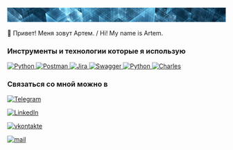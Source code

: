 [![Header](https://github.com/ArtemNovosel/ArtemNovosel/blob/master/assets/abstrakcija(13)-1228x662.png)](https://github.com/ArtemNovosel)

👋 Привет! Меня зовут Артем. / Hi! My name is Artem.

### Инструменты и технологии которые я использую

<a href="https://www.python.org/">
<img src="https://camo.githubusercontent.com/58cf153fe6f0455ceb83dc90dc5f8127b447efba167d3eccc0b7a2857672c9bb/68747470733a2f2f6c6f676f732d646f776e6c6f61642e636f6d2f77702d636f6e74656e742f75706c6f6164732f323031362f31302f507974686f6e5f6c6f676f5f69636f6e2e706e67" alt="Python" width="50" height="50" />
</a>
<a href="https://www.postman.com/">
<img src="https://media.trustradius.com/product-logos/h3/JA/T1A83W5H538P.PNG" alt="Postman" width="50" height="50" />
</a>
<a href="https://www.atlassian.com/software/jira">
<img src="https://www.elca.vn/sites/elcavn/files/2020-10/jira.png" alt="Jira" width="50" height="50" />
</a>
<a href="https://swagger.io/">
<img src="https://logos-download.com/wp-content/uploads/2021/01/Swagger_Logo.png" alt="Swagger" width="50" height="50" />
</a>
<a href="https://github.com/">
<img src="https://amorev.ru/wp-content/uploads/2020/05/github_PNG40-1024x1024.png" alt="Python" width="50" height="50" />
</a>
<a href="https://www.charlesproxy.com/">
<img src="https://abload.de/img/charleshojaw.png" alt="Charles" width="50" height="50" />
</a>




### Связаться со мной можно в 


[![Telegram](https://img.shields.io/badge/-Telegram-011d2f?style=for-the-badge&logo=telegram&logoColor=27A0D9)](https://t.me/arteimn)

[![LinkedIn](https://img.shields.io/badge/-LinkedIn-011d2f?style=for-the-badge&logo=LinkedIn&logoColor=007BB6)](https://www.linkedin.com/in/artem-novoselov-6a9806262/)

[![vkontakte](https://img.shields.io/badge/-vkontakte-011d2f?style=for-the-badge&logo=Vk&logoColor=4F7DB3)](https://vk.com/arteimn)

[![mail](https://img.shields.io/badge/-mail.ru-011d2f?style=for-the-badge&logo=mail.ru&logoColor=ff9e00)](arteimn@mail.ru)